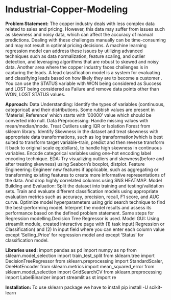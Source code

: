 # Industrial-Copper-Modeling
**Problem Statement:**
    The copper industry deals with less complex data related to sales and pricing. However, this data may suffer from issues such as skewness and noisy data, which can affect the accuracy of manual predictions. Dealing with these challenges manually can be time-consuming and may not result in optimal pricing decisions. A machine learning regression model can address these issues by utilizing advanced techniques such as data normalization, feature scaling, and outlier detection, and leveraging algorithms that are robust to skewed and noisy data. 
    Another area where the copper industry faces challenges is in capturing the leads. A lead classification model is a system for evaluating and classifying leads based on how likely they are to become a customer . You can use the STATUS variable with WON being considered as Success and LOST being considered as Failure and remove data points other than WON, LOST STATUS values.

**Approach:** 
Data Understanding: Identify the types of variables (continuous, categorical) and their distributions. Some rubbish values are present in ‘Material_Reference’ which starts with ‘00000’ value which should be converted into null.
Data Preprocessing: 
Handle missing values with mean/median/mode.
Treat Outliers using IQR or Isolation Forest from sklearn library.
Identify Skewness in the dataset and treat skewness with appropriate data transformations, such as log transformation(which is best suited to transform target variable-train, predict and then reverse transform it back to original scale eg:dollars), to handle high skewness in continuous variables.
Encode categorical variables using one-hot encoding label encoding technique.
EDA: Try visualizing outliers and skewness(before and after treating skewness) using Seaborn’s boxplot, distplot.
Feature Engineering: Engineer new features if applicable, such as aggregating or transforming existing features to create more informative representations of the data. And drop highly correlated columns using SNS HEATMAP.
Model Building and Evaluation:
Split the dataset into training and testing/validation sets. 
Train and evaluate different classification models using appropriate evaluation metrics such as accuracy, precision, recall, F1 score, and AUC curve. 
Optimize model hyperparameters using grid search technique to find the best-performing model.
Interpret the model results and assess its performance based on the defined problem statement.
Same steps for Regression modelling.Decision Tree Regressor is used.
Model GUI: Using streamlit module, created interactive page with
   (1) task input( Regression or Classification) and 
   (2) In input field where you can enter each column value except ‘Selling_Price’ for regression model and  except ‘Status’ for classification model. 
   
**Libraries used:**
import pandas as pd
import numpy as np
from sklearn.model_selection import train_test_split
from sklearn.tree import DecisionTreeRegressor
from sklearn.preprocessing import StandardScaler, OneHotEncoder
from sklearn.metrics import mean_squared_error
from sklearn.model_selection import GridSearchCV
from sklearn.preprocessing import LabelBinarizer
import streamlit as st
import re

**Installation:**
  To use sklearn package we have to install pip install -U scikit-learn
